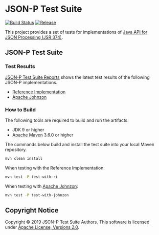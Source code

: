 # JSON-P Test Suite
[![Build Status](https://travis-ci.org/leadpony/jsonp-test-suite.svg?branch=master)](https://travis-ci.org/leadpony/jsonp-test-suite)
[![Release](https://jitpack.io/v/org.leadpony/jsonp-test-suite.svg)](https://jitpack.io/#org.leadpony/jsonp-test-suite)

This project provides a set of tests for implementations of [Java API for JSON Processing (JSR 374)].

## JSON-P Test Suite

### Test Results

[JSON-P Test Suite Reports] shows the latest test results of the following JSON-P implementations.
* [Reference Implementation]
* [Apache Johnzon]

### How to Build

The following tools are required to build and run the artifacts.
* JDK 9 or higher
* [Apache Maven] 3.6.0 or higher

The commands below build and install the test suite into your local Maven repository.

```bash
mvn clean install
```

When testing with the Reference Implementation:

```bash
mvn test -P test-with-ri
```

When testing with [Apache Johnzon]:

```bash
mvn test -P test-with-johnzon
```

## Copyright Notice
Copyright &copy; 2019 JSON-P Test Suite Authors. This software is licensed under [Apache License, Versions 2.0][Apache 2.0 License].

[Apache 2.0 License]: https://www.apache.org/licenses/LICENSE-2.0
[Java API for JSON Processing (JSR 374)]: https://eclipse-ee4j.github.io/jsonp/
[Reference Implementation]: https://eclipse-ee4j.github.io/jsonp/
[Apache Maven]: https://maven.apache.org/
[Apache Johnzon]: https://johnzon.apache.org/
[JSON-P Test Suite Reports]: https://leadpony.github.io/jsonp-test-suite/test-suite/project-reports.html
